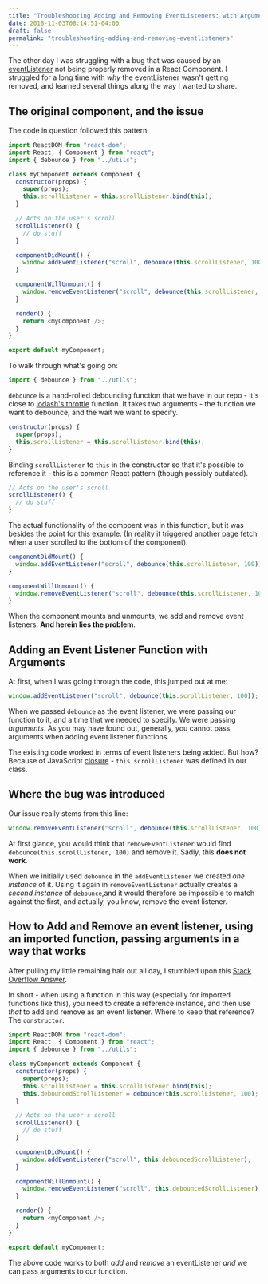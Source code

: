 ```yaml
---
title: "Troubleshooting Adding and Removing EventListeners: with Arguments, Debounced, and in a React Class"
date: 2018-11-03T08:14:51-04:00
draft: false
permalink: "troubleshooting-adding-and-removing-eventlisteners"
---
```


The other day I was struggling with a bug that was caused by an [eventListener](https://developer.mozilla.org/en-US/docs/Web/API/EventListener) not being properly removed in a React Component. I struggled for a long time with _why_ the eventListener wasn't getting removed, and learned several things along the way I wanted to share.

## The original component, and the issue

The code in question followed this pattern:

```javascript
import ReactDOM from "react-dom";
import React, { Component } from "react";
import { debounce } from "../utils";

class myComponent extends Component {
  constructor(props) {
    super(props);
    this.scrollListener = this.scrollListener.bind(this);
  }

  // Acts on the user's scroll
  scrollListener() {
    // do stuff
  }

  componentDidMount() {
    window.addEventListener("scroll", debounce(this.scrollListener, 100));
  }

  componentWillUnmount() {
    window.removeEventListener("scroll", debounce(this.scrollListener, 100));
  }

  render() {
    return <myComponent />;
  }
}

export default myComponent;
```

To walk through what's going on:

```javascript
import { debounce } from "../utils";
```

`debounce` is a hand-rolled debouncing function that we have in our repo - it's close to [lodash's throttle](https://lodash.com/docs/4.17.10#throttle) function. It takes two arguments - the function we want to debounce, and the wait we want to specify.

```javascript
constructor(props) {
  super(props);
  this.scrollListener = this.scrollListener.bind(this);
}
```

Binding `scrollListener` to `this` in the constructor so that it's possible to reference it - this is a common React pattern (though possibly outdated).

```javascript
// Acts on the user's scroll
scrollListener() {
  // do stuff
}
```

The actual functionality of the compoent was in this function, but it was besides the point for this example. (In reality it triggered another page fetch when a user scrolled to the bottom of the component).

```javascript
componentDidMount() {
  window.addEventListener("scroll", debounce(this.scrollListener, 100));
}

componentWillUnmount() {
  window.removeEventListener("scroll", debounce(this.scrollListener, 100));
}
```

When the component mounts and unmounts, we add and remove event listeners. **And herein lies the problem**.

## Adding an Event Listener Function with Arguments

At first, when I was going through the code, this jumped out at me:

```javascript
window.addEventListener("scroll", debounce(this.scrollListener, 100));
```

When we passed `debounce` as the event listener, we were passing our function to it, and a time that we needed to specify. We were passing _arguments_. As you may have found out, generally, you cannot pass arguments when adding event listener functions.

The existing code worked in terms of event listeners being added. But how? Because of JavaScript [closure](https://developer.mozilla.org/en-US/docs/Web/JavaScript/Closures) - `this.scrollListener` was defined in our class.

## Where the bug was introduced

Our issue really stems from this line:

```javascript
window.removeEventListener("scroll", debounce(this.scrollListener, 100));
```

At first glance, you would think that `removeEventListener` would find `debounce(this.scrollListener, 100)` and remove it. Sadly, this **does not work**.

When we initially used `debounce` in the `addEventListener` we created _one instance_ of it. Using it again in `removeEventListener` actually creates a _second instance_ of `debounce`,and it would therefore be impossible to match against the first, and actually, you know, remove the event listener.

## How to Add and Remove an event listener, using an imported function, passing arguments in a way that works

After pulling my little remaining hair out all day, I stumbled upon this [Stack Overflow Answer](https://stackoverflow.com/a/47002785/1173898).

In short - when using a function in this way (especially for imported functions like this), you need to create a reference instance, and then use _that_ to add and remove as an event listener. Where to keep that reference? The `constructor`.

```javascript
import ReactDOM from "react-dom";
import React, { Component } from "react";
import { debounce } from "../utils";

class myComponent extends Component {
  constructor(props) {
    super(props);
    this.scrollListener = this.scrollListener.bind(this);
    this.debouncedScrollListener = debounce(this.scrollListener, 100);
  }

  // Acts on the user's scroll
  scrollListener() {
    // do stuff
  }

  componentDidMount() {
    window.addEventListener("scroll", this.debouncedScrollListener);
  }

  componentWillUnmount() {
    window.removeEventListener("scroll", this.debouncedScrollListener);
  }

  render() {
    return <myComponent />;
  }
}

export default myComponent;
```

The above code works to both _add_ and _remove_ an eventListener _and_ we can pass arguments to our function.
